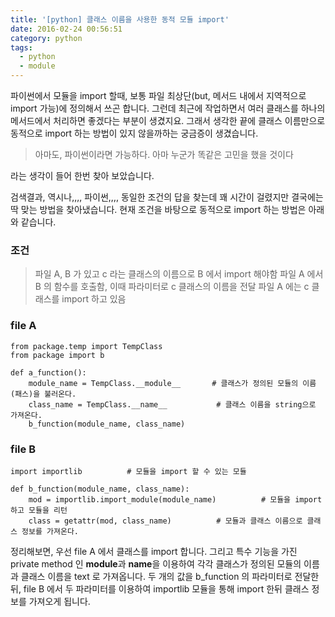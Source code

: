 ```yaml
---
title: '[python] 클래스 이름을 사용한 동적 모듈 import'
date: 2016-02-24 00:56:51
category: python
tags:
  - python
  - module
---
```


파이썬에서 모듈을 import 할때, 보통 파일 최상단(but, 메서드 내에서 지역적으로 import 가능)에 정의해서 쓰곤 합니다.
그런데 최근에 작업하면서 여러 클래스를 하나의 메서드에서 처리하면 좋겠다는 부분이 생겼지요.
그래서 생각한 끝에 클래스 이름만으로 동적으로 import 하는 방법이 있지 않을까하는 궁금증이 생겼습니다.

> 아마도, 파이썬이라면 가능하다. 아마 누군가 똑같은 고민을 했을 것이다

라는 생각이 들어 한번 찾아 보았습니다.

검색결과, 역시나,,,, 파이썬,,,,
동일한 조건의 답을 찾는데 꽤 시간이 걸렸지만 결국에는 딱 맞는 방법을 찾아냈습니다.
현재 조건을 바탕으로 동적으로 import 하는 방법은 아래와 같습니다.

### 조건

> 파일 A, B 가 있고 c 라는 클래스의 이름으로 B 에서 import 해야함
> 파일 A 에서 B 의 함수를 호출함, 이때 파라미터로 c 클래스의 이름을 전달
> 파일 A 에는 c 클래스를 import 하고 있음

### file A

```
from package.temp import TempClass
from package import b

def a_function():
    module_name = TempClass.__module__       # 클래스가 정의된 모듈의 이름(패스)을 불러온다.
    class_name = TempClass.__name__           # 클래스 이름을 string으로 가져온다.
    b_function(module_name, class_name)
```

### file B

```
import importlib          # 모듈을 import 할 수 있는 모듈

def b_function(module_name, class_name):
    mod = importlib.import_module(module_name)          # 모듈을 import하고 모듈을 리턴
    class = getattr(mod, class_name)          # 모듈과 클래스 이름으로 클래스 정보를 가져온다.
```

정리해보면,
우선 file A 에서 클래스를 import 합니다. 그리고 특수 기능을 가진 private method 인 **module**과 **name**을 이용하여 각각 클래스가 정의된 모듈의 이름과 클래스 이름을 text 로 가져옵니다. 두 개의 값을 b_function 의 파라미터로 전달한 뒤, file B 에서 두 파라미터를 이용하여 importlib 모듈을 통해 import 한뒤 클래스 정보를 가져오게 됩니다.

